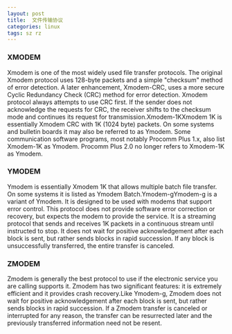 ```yaml
---
layout: post
title:  文件传输协议
categories: linux
tags: sz rz
---
```


### XMODEM

Xmodem is one of the most widely used file transfer protocols. The original Xmodem protocol uses 128-byte packets and a simple "checksum" method of error detection. A later enhancement, Xmodem-CRC, uses a more secure Cyclic Redundancy Check (CRC) method for error detection. Xmodem protocol always attempts to use CRC first. If the sender does not acknowledge the requests for CRC, the receiver shifts to the checksum mode and continues its request for transmission.Xmodem-1KXmodem 1K is essentially Xmodem CRC with 1K (1024 byte) packets. On some systems and bulletin boards it may also be referred to as Ymodem. Some communication software programs, most notably Procomm Plus 1.x, also list Xmodem-1K as Ymodem. Procomm Plus 2.0 no longer refers to Xmodem-1K as Ymodem.

### YMODEM

Ymodem is essentially Xmodem 1K that allows multiple batch file transfer. On some systems it is listed as Ymodem Batch.Ymodem-gYmodem-g is a variant of Ymodem. It is designed to be used with modems that support error control. This protocol does not provide software error correction or recovery, but expects the modem to provide the service. It is a streaming protocol that sends and receives 1K packets in a continuous stream until instructed to stop. It does not wait for positive acknowledgement after each block is sent, but rather sends blocks in rapid succession. If any block is unsuccessfully transferred, the entire transfer is canceled.

### ZMODEM

Zmodem is generally the best protocol to use if the electronic service you are calling supports it. Zmodem has two significant features: it is extremely efficient and it provides crash recovery.Like Ymodem-g, Zmodem does not wait for positive acknowledgement after each block is sent, but rather sends blocks in rapid succession. If a Zmodem transfer is canceled or interrupted for any reason, the transfer can be resurrected later and the previously transferred information need not be resent.
